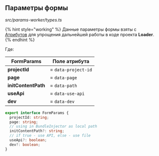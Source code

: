 ## Параметры формы

_src/params-worker/types.ts_

{% hint style="working" %}
Данные параметры формы взяты с [Атрибутов](../ATTRIBUTES.md) для упрощения дальнейшей работы в коде проекта **Loader**.
{% endhint %}

Где:

| FormParams          | Поле атрибута       |
|---------------------|---------------------|
| **projectId**       | = `data-project-id` |
| **page**            | = `data-page`       |
| **initContentPath** | = `data-path`       |
| **useApi**          | = `data-use-api`    |
| **dev**             | = `data-dev`        |

```ts
export interface FormParams {
  projectId: string;
  page: string;
  // using in BundleInjector as local path
  initContentPath?: string;
  // if true - use API, else - use file
  useApi?: boolean;
  dev?: boolean;
}
```